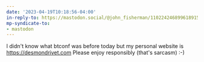 ```yaml
---
date: '2023-04-19T10:18:56-04:00'
in-reply-to: https://mastodon.social/@john_fisherman/110224246899618915
mp-syndicate-to:
- mastodon
---
```


I didn't know what btconf was before today but my personal website is https://desmondrivet.com
Please enjoy responsibly (that's sarcasm) :-)